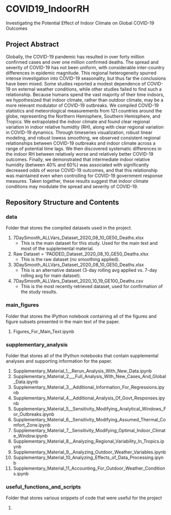 # COVID19_IndoorRH
Investigating the Potential Effect of Indoor Climate on Global COVID-19 Outcomes

## Project Abstract 
Globally, the COVID-19 pandemic has resulted in over forty million confirmed cases and over one million confirmed deaths. The spread and severity of COVID-19 has not been uniform, with considerable inter-country differences in epidemic magnitude. This regional heterogeneity spurred intense investigation into COVID-19 seasonality, but thus far the conclusions have been mixed. Some studies reported a modest dependence of COVID-19 on external weather conditions, while other studies failed to find such a relationship. Because humans spend the vast majority of their time indoors, we hypothesized that indoor climate, rather than outdoor climate, may be a more relevant modulator of COVID-19 outbreaks. We compiled COVID-19 statistics and meteorological measurements from 121 countries around the globe, representing the Northern Hemisphere, Southern Hemisphere, and Tropics. We extrapolated the indoor climate and found clear regional variation in indoor relative humidity (RH), along with clear regional variation in COVID-19 dynamics. Through timeseries visualization, robust linear modeling, and robust lowess smoothing, we observed consistent regional relationships between COVID-19 outbreaks and indoor climate across a range of potential time lags. We then discovered systematic differences in the indoor RH between relatively worse and relatively better COVID-19 outcomes. Finally, we demonstrated that intermediate indoor relative humidity (between 40\% and 60\%) was associated with significantly decreased odds of worse COVID-19 outcomes, and that this relationship was maintained even when controlling for COVID-19 government response measures. Taken together, these results suggest that indoor climate conditions may modulate the spread and severity of COVID-19.


## Repository Structure and Contents

### data 
Folder that stores the compiled datasets used in the project. 

1. 7DaySmooth_ALLVars_Dataset_2020_08_10_GE50_Deaths.xlsx
   * This is the main dataset for this study. Used for the main text and most of the supplemental material. 
2. Raw Dataset = 'PADDED_Dataset_2020_08_10_GE50_Deaths.xlsx
   * This is the raw dataset (no smoothing applied). 
3. 3DaySmooth_ALLVars_Dataset_2020_08_10_GE50_Deaths.xlsx
   * This is an alternative dataset (3-day rolling avg applied vs. 7-day rolling avg for main dataset). 
4. 7DaySmooth_ALLVars_Dataset_2020_10_19_GE100_Deaths.csv
   * This is the most recently retrieved dataset, used for confirmation of the study results. 

### main_figures 
Folder that stores the IPython notebook containing all of the figures and figure subsets presented in the main text of the paper. 

1. Figures_For_Main_Text.ipynb

### supplementary_analysis
Folder that stores all of the IPython notebooks that contain supplemental analyses and supporting information for the paper. 

1.  Supplementary_Material_1__Rerun_Analysis_With_New_Data.ipynb
2.  Supplementary_Material_2___Full_Analysis_With_New_Cases_And_Global_Data.ipynb
3.  Supplementary_Material_3__Additional_Information_For_Regressions.ipynb
4.  Supplementary_Material_4__Additional_Analysis_Of_Govt_Responses.ipynb
5.  Supplementary_Material_5__Sensitivity_Modifying_Analytical_Windows_For_Outbreaks.ipynb
6.  Supplementary_Material_6__Sensitivity_Modifying_Assumed_Thermal_Comfort_Zone.ipynb
7.  Supplementary_Material_7__Sensitivity_Modifying_Optimal_Indoor_Climate_Window.ipynb
8.  Supplementary_Material_8__Analyzing_Regional_Variability_In_Tropics.ipynb
9.  Supplementary_Material_9__Analyzing_Outdoor_Weather_Variables.ipynb
10. Supplementary_Material_10_Analyzing_Effects_of_Data_Processing.ipynb
11. Supplementary_Material_11_Accounting_For_Outdoor_Weather_Conditions.ipynb

### useful_functions_and_scripts 
Folder that stores various snippets of code that were useful for the project 

1. 
